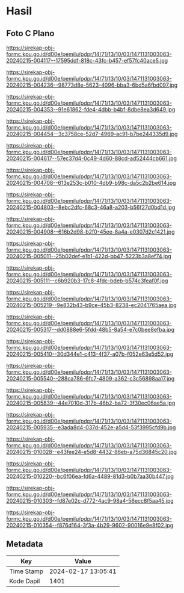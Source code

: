# Hasil

## Foto C Plano

https://sirekap-obj-formc.kpu.go.id/d00e/pemilu/pdpr/14/71/13/10/03/1471131003063-20240215-004117--17595ddf-818c-43fc-b457-ef57fc40ace5.jpg

https://sirekap-obj-formc.kpu.go.id/d00e/pemilu/pdpr/14/71/13/10/03/1471131003063-20240215-004236--98773d8e-5623-4096-bba3-6bd5a6fbd097.jpg

https://sirekap-obj-formc.kpu.go.id/d00e/pemilu/pdpr/14/71/13/10/03/1471131003063-20240215-004353--91e61862-fde4-4dbb-b4bf-8dbe8ea3d649.jpg

https://sirekap-obj-formc.kpu.go.id/d00e/pemilu/pdpr/14/71/13/10/03/1471131003063-20240215-004454--3c3758ce-52d7-4969-ac91-b7be244335d9.jpg

https://sirekap-obj-formc.kpu.go.id/d00e/pemilu/pdpr/14/71/13/10/03/1471131003063-20240215-004617--57ec37d4-0c49-4d60-88cd-ad52444cb661.jpg

https://sirekap-obj-formc.kpu.go.id/d00e/pemilu/pdpr/14/71/13/10/03/1471131003063-20240215-004708--613e253c-b010-4db9-b98c-da5c2b2be614.jpg

https://sirekap-obj-formc.kpu.go.id/d00e/pemilu/pdpr/14/71/13/10/03/1471131003063-20240215-004803--8ebc2dfc-68c3-46a8-a203-b56f27d0bd1d.jpg

https://sirekap-obj-formc.kpu.go.id/d00e/pemilu/pdpr/14/71/13/10/03/1471131003063-20240215-004908--616b2d98-b2f0-45ee-8a4a-e0307d2c1421.jpg

https://sirekap-obj-formc.kpu.go.id/d00e/pemilu/pdpr/14/71/13/10/03/1471131003063-20240215-005011--25b02def-e1b1-422d-bb47-5223b3a8ef74.jpg

https://sirekap-obj-formc.kpu.go.id/d00e/pemilu/pdpr/14/71/13/10/03/1471131003063-20240215-005111--c6b920b3-17c8-4fdc-bdeb-b574c3feaf0f.jpg

https://sirekap-obj-formc.kpu.go.id/d00e/pemilu/pdpr/14/71/13/10/03/1471131003063-20240215-005219--9e832b43-b9ce-45b3-8238-ec2041765aea.jpg

https://sirekap-obj-formc.kpu.go.id/d00e/pemilu/pdpr/14/71/13/10/03/1471131003063-20240215-005317--dd0888e6-5fdd-48b5-8a54-e7c0bee8efba.jpg

https://sirekap-obj-formc.kpu.go.id/d00e/pemilu/pdpr/14/71/13/10/03/1471131003063-20240215-005410--30d344e1-c413-4f37-a07b-f052e63e5d52.jpg

https://sirekap-obj-formc.kpu.go.id/d00e/pemilu/pdpr/14/71/13/10/03/1471131003063-20240215-005540--288ca786-6fc7-4809-a362-c3c56898aa17.jpg

https://sirekap-obj-formc.kpu.go.id/d00e/pemilu/pdpr/14/71/13/10/03/1471131003063-20240215-005839--44e7010d-317b-46b2-ba72-3f30ec06ae5a.jpg

https://sirekap-obj-formc.kpu.go.id/d00e/pemilu/pdpr/14/71/13/10/03/1471131003063-20240215-005935--e3ada8d4-037d-452e-a5d4-53f3995cfd9b.jpg

https://sirekap-obj-formc.kpu.go.id/d00e/pemilu/pdpr/14/71/13/10/03/1471131003063-20240215-010028--e43fee24-e5d8-4432-86eb-a75d36845c20.jpg

https://sirekap-obj-formc.kpu.go.id/d00e/pemilu/pdpr/14/71/13/10/03/1471131003063-20240215-010220--bc6f06ea-fd6a-4489-81d3-b0b7aa30b447.jpg

https://sirekap-obj-formc.kpu.go.id/d00e/pemilu/pdpr/14/71/13/10/03/1471131003063-20240215-010303--fd87e02c-d772-4ac9-98a4-56ecc8f5aa45.jpg

https://sirekap-obj-formc.kpu.go.id/d00e/pemilu/pdpr/14/71/13/10/03/1471131003063-20240215-010354--f876d164-3f3a-4b29-9602-90016e9e8f02.jpg


## Metadata

| Key        | Value               |
| ---------- | ------------------- |
| Time Stamp | 2024-02-17 13:05:41 |
| Kode Dapil | 1401                |



